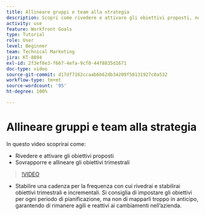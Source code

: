 ```yaml
---
title: Allineare gruppi e team alla strategia
description: Scopri come rivedere e attivare gli obiettivi proposti, nonché sovrapporre e allineare gli obiettivi trimestrali utilizzando [!DNL   Goals].
activity: use
feature: Workfront Goals
type: Tutorial
role: User
level: Beginner
team: Technical Marketing
jira: KT-8894
exl-id: 2f3ef8e3-f667-4efa-9cf0-44f8835d1671
doc-type: video
source-git-commit: d17df7162ccaab6b62db34209f50131927c0a532
workflow-type: tm+mt
source-wordcount: '95'
ht-degree: 100%

---
```


# Allineare gruppi e team alla strategia

In questo video scoprirai come:

* Rivedere e attivare gli obiettivi proposti
* Sovrapporre e allineare gli obiettivi trimestrali

>[!VIDEO](https://video.tv.adobe.com/v/3416467/?quality=12&learn=on&enablevpops&captions=ita)

<!--
Pro-tips graphic
-->

* Stabilire una cadenza per la frequenza con cui rivedrai e stabilirai obiettivi trimestrali e incrementali. Si consiglia di impostare gli obiettivi per ogni periodo di pianificazione, ma non di mapparli troppo in anticipo, garantendo di rimanere agili e reattivi ai cambiamenti nell’azienda.
